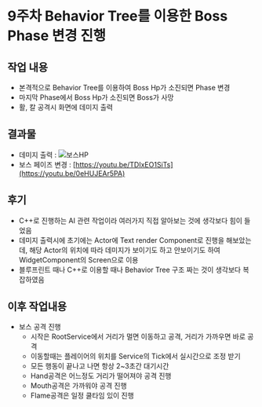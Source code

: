 # 9주차 Behavior Tree를 이용한 Boss Phase 변경 진행

## 작업 내용
+ 본격적으로 Behavior Tree를 이용하여 Boss Hp가 소진되면 Phase 변경
+ 마지막 Phase에서 Boss Hp가 소진되면 Boss가 사망
+ 활, 칼 공격시 화면에 데미지 출력

## 결과물
+ 데미지 출력 : ![보스HP](https://github.com/takndr/MonsterSlave/assets/126765215/76223155-87e8-414b-a915-12efdf7329e1)
+ 보스 페이즈 변경 : [https://youtu.be/TDIxEO1SiTs](https://youtu.be/0eHUJEAr5PA)

## 후기
+ C++로 진행하는 AI 관련 작업이라 여러가지 직접 알아보는 것에 생각보다 힘이 들었음
+ 데미지 출력시에 초기에는 Actor에 Text render Component로 진행을 해보았는데, 해당 Actor의 위치에 따라 데미지가 보이기도 하고 안보이기도 하여 WidgetComponent의 Screen으로 이용
+ 블루프린트 때나 C++로 이용할 때나 Behavior Tree 구조 짜는 것이 생각보다 복잡하였음
   
## 이후 작업내용
+ 보스 공격 진행
   + 시작은 RootService에서 거리가 멀면 이동하고 공격, 거리가 가까우면 바로 공격
   + 이동할때는 플레이어의 위치를 Service의 Tick에서 실시간으로 조정 받기
   + 모든 행동이 끝나고 나면 항상 2~3초간 대기시간
   + Hand공격은 어느정도 거리가 떨어져야 공격 진행
   + Mouth공격은 가까워야 공격 진행
   + Flame공격은 일정 쿨타임 있이 진행

  
